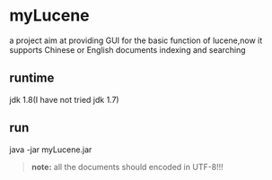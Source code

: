 # myLucene
a project aim at providing GUI for the basic function of lucene,now it supports Chinese or English documents indexing and searching

## runtime
jdk 1.8(I have not tried jdk 1.7)


## run
java -jar myLucene.jar

> **note:**
> all the documents should encoded in UTF-8!!!
